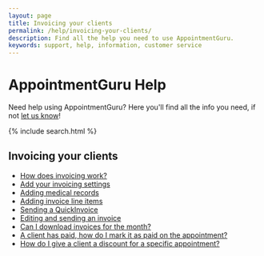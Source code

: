 ```yaml
---
layout: page
title: Invoicing your clients
permalink: /help/invoicing-your-clients/
description: Find all the help you need to use AppointmentGuru.
keywords: support, help, information, customer service
---
```


# AppointmentGuru Help

Need help using AppointmentGuru? Here you'll find all the info you need, if not [let us know](mailto:support@appointmentguru.co)!

{% include search.html %}

## Invoicing your clients

* [How does invoicing work?](how-does-invoicing-work)
* [Add your invoicing settings](invoicing-settings)
* [Adding medical records](adding-medical-records)
* [Adding invoice line items](adding-invoice-line-items)
* [Sending a QuickInvoice](quickinvoice)
* [Editing and sending an invoice](edit-an-invoice)
* [Can I download invoices for the month?](download-invoices)
* [A client has paid, how do I mark it as paid on the appointment?](mark-as-paid)
* [How do I give a client a discount for a specific appointment?](discount-appointment)
